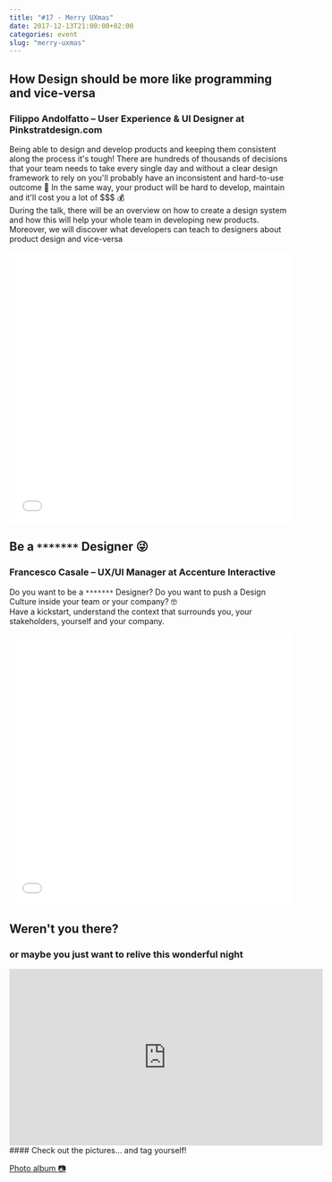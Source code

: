 ```yaml
---
title: "#17 - Merry UXmas"
date: 2017-12-13T21:00:00+02:00
categories: event
slug: "merry-uxmas"
---
```


## How Design should be more like programming and vice-versa

### Filippo Andolfatto​ – User Experience & UI Designer at Pinkstratdesign.com

Being able to design and develop products and keeping them consistent along the process it's tough! There are hundreds of thousands of decisions that your team needs to take every single day and without a clear design framework to rely on you'll probably have an inconsistent and hard-to-use outcome 🤖 In the same way, your product will be hard to develop, maintain and it'll cost you a lot of $$$ 💰<br/>
During the talk, there will be an overview on how to create a design system and how this will help your whole team in developing new products. Moreover, we will discover what developers can teach to designers about product design and vice-versa

<iframe src="//www.slideshare.net/slideshow/embed_code/key/sprZkp2uRO8krh" width="100%" height="485" frameborder="0" marginwidth="0" marginheight="0" scrolling="no" allowfullscreen> </iframe>

## Be a `*******` Designer 😜

### Francesco Casale – UX/UI Manager at Accenture Interactive

Do you want to be a `*******` Designer? Do you want to push a Design Culture inside your team or your company? 🤓<br/>
Have a kickstart, understand the context that surrounds you, your stakeholders, yourself and your company.

<iframe src="//www.slideshare.net/slideshow/embed_code/key/vSUR5GkGOZEOdB" width="100%" height="485" frameborder="0" marginwidth="0" marginheight="0" scrolling="no" allowfullscreen> </iframe>

## Weren't you there?

### or maybe you just want to relive this wonderful night

<iframe width="560" height="315" src="https://www.youtube.com/embed/zkF2V0O1-uE?start=573" frameborder="0" allow="accelerometer; autoplay; clipboard-write; encrypted-media; gyroscope; picture-in-picture" allowfullscreen></iframe>
<section class="fb-links center">
#### Check out the pictures... and tag yourself!
<p>
<a id="fb_photo_album" class="btn-facebook" target="_blank" href="//www.facebook.com/media/set/?set=a.809532899244667.1073741850.476076519256975&type=1&l=509ed4c4cd">Photo album &#128247;</a>
</p>
</section>
